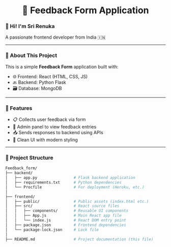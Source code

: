 <h1 align="center">📝 Feedback Form Application</h1>

### 👋 Hi! I'm Sri Renuka  
A passionate frontend developer from India 🇮🇳

---

### 📌 About This Project

This is a simple **Feedback Form** application built with:
- 🌐 Frontend: React (HTML, CSS, JS)
- 🔙 Backend: Python Flask
- 🗃️ Database: MongoDB

---

### 🚀 Features

- 📋 Collects user feedback via form
- 🧾 Admin panel to view feedback entries
- 📤 Sends responses to backend using APIs
- 🎯 Clean UI with modern styling

---

### 📁 Project Structure

```bash
Feedback_form/
├── backend/
│   ├── app.py                # Flask backend application
│   ├── requirements.txt      # Python dependencies
│   └── Procfile              # For deployment (Heroku, etc.)
│
├── frontend/
│   ├── public/               # Public assets (index.html etc.)
│   ├── src/                  # React source files
│   │   ├── components/       # Reusable UI components
│   │   ├── App.js            # Main React app file
│   │   └── index.js          # React DOM entry point
│   ├── package.json          # Frontend dependencies
│   └── package-lock.json     # Lock file
│
├── README.md                 # Project documentation (this file)
